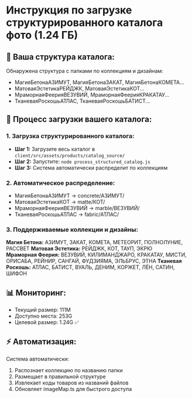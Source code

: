 # Инструкция по загрузке структурированного каталога фото (1.24 ГБ)

## 📁 Ваша структура каталога:

Обнаружена структура с папками по коллекциям и дизайнам:
- МагияБетонаАЗИМУТ, МагияБетонаЗАКАТ, МагияБетонаКОМЕТА...
- МатоваяЭстетикаРЕЙДЖК, МатоваяЭстетикаКОТ...
- МраморнаяФеерияВЕЗУВИЙ, МраморнаяФеерияКРАКАТАУ...
- ТканеваяРоскошьАТЛАС, ТканеваяРоскошьБАТИСТ...

## 🚀 Процесс загрузки вашего каталога:

### 1. Загрузка структурированного каталога:
- **Шаг 1:** Загрузите весь каталог в `client/src/assets/products/catalog_source/`
- **Шаг 2:** Запустите: `node process_structured_catalog.js`
- **Шаг 3:** Система автоматически распределит по коллекциям

### 2. Автоматическое распределение:
- МагияБетонаАЗИМУТ → concrete/АЗИМУТ/
- МатоваяЭстетикаКОТ → matte/КОТ/
- МраморнаяФеерияВЕЗУВИЙ → marble/ВЕЗУВИЙ/
- ТканеваяРоскошьАТЛАС → fabric/АТЛАС/

### 3. Поддерживаемые коллекции и дизайны:
**Магия Бетона:** АЗИМУТ, ЗАКАТ, КОМЕТА, МЕТЕОРИТ, ПОЛНОЛУНИЕ, РАССВЕТ
**Матовая Эстетика:** РЕЙДЖК, КОТ, ТАУП, ЭКРЮ  
**Мраморная Феерия:** ВЕЗУВИЙ, КИЛИМАНДЖАРО, КРАКАТАУ, МИСТИ, ОРИСАБА, РЕЙНИР, САНГАЙ, ФУДЗИЯМА, ЭЛЬБРУС, ЭТНА
**Тканевая Роскошь:** АТЛАС, БАТИСТ, ВУАЛЬ, ДЕНИМ, КОРЖЕТ, ЛЁН, САТИН, ШИФОН

## 📊 Мониторинг:
- Текущий размер: 111M  
- Доступно места: 253G
- Целевой размер: 1.24G ✅

## ⚡ Автоматизация:
Система автоматически:
1. Распознает коллекцию по названию папки
2. Размещает в правильной структуре
3. Извлекает коды товаров из названий файлов  
4. Обновляет imageMap.ts для быстрого доступа